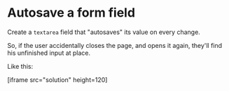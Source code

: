 
# Autosave a form field

Create a `textarea` field that "autosaves" its value on every change.

So, if the user accidentally closes the page, and opens it again, they'll find his unfinished input at place.

Like this:

[iframe src="solution" height=120]
